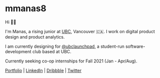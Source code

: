 # mmanas8
Hi 🤙🏽 

I'm Manas, a rising junior at [UBC](https://ubc.ca), Vancouver 🇨🇦. I work on digital product design and product analytics.

I am currently designing for [@ubclaunchpad](https://ubclaunchpad.com), a student-run software-development club based at UBC.

Currently seeking co-op internships for Fall 2021 (Jan - Apr/Aug).


[Portfolio](www.mridulmanas.com) | [LinkedIn](www.linkedin.com/in/mridul-manas) | [Dribbble](www.dribbble.com/xmanasy) | [Twitter](www.twitter.com/xmanasy)
